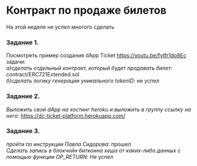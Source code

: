 # Контракт по продаже билетов

На этой неделе не успел многого сделать

### Задание 1.
Посмотреть пример создания dApp Ticket https://youtu.be/fytfr1do8Ec задачи:  
_а)сделать отдельный контракт, который будет продавать билет_: contract/ERC721Extended.sol  
_б)сделать логику генерации уникального tokenID_: не успел

### Задание 2.
_Выложить свой dApp на хостинг heroku и выложить в группу ссылку на него_:
https://dc-ticket-platform.herokuapp.com/

### Задание 3. 
_пройти по инструкции Павла Сидорова_: прошел  
_Сделать запись в блокчейн биткоина хеша от каких-либо данных с помощью функции OP_RETURN_: Не успел

